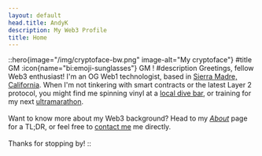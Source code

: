 ```yaml
---
layout: default
head.title: AndyK
description: My Web3 Profile 
title: Home
---
```

::hero{image="/img/cryptoface-bw.png" image-alt="My cryptoface"}
#title
GM :icon{name="bi:emoji-sunglasses"} GM !
#description
Greetings, fellow Web3 enthusiast! I'm an OG Web1 technologist, based in [Sierra Madre, California](https://goo.gl/maps/SVpYTgqJGhFryxPm7). When I'm not tinkering with smart contracts or the latest Layer 2 protocol, you might find me spinning vinyl at a [local dive bar](https://www.yelp.com/biz/the-buccaneer-lounge-sierra-madre), or training for my next [ultramarathon](https://andyk.run).  
<br>
Want to know more about my Web3 background? Head to my *[About](/about)* page for a TL;DR, or feel free to [contact me](/contact) me directly.  
<br>
Thanks for stopping by!
::
